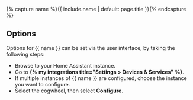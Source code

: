{% capture name %}{{ include.name | default: page.title }}{% endcapture %}

## Options

Options for {{ name }} can be set via the user interface, by taking the following steps:

- Browse to your Home Assistant instance.
- Go to **{% my integrations title="Settings > Devices & Services" %}**.
- If multiple instances of {{ name }} are configured, choose the instance you want to configure.
- Select the cogwheel, then select **Configure**.
